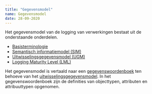 ```yaml
---
title: "Gegevensmodel"
name: Gegevensmodel
date: 28-09-2020
---
```


Het gegevensmodel van de logging van verwerkingen bestaat uit de onderstaande onderdelen.

- [Basisterminologie](./basisterminologie/readme.md)
- [Semantisch informatiemodel (SIM)](./semantisch_informatiemodel/readme.md)
- [Uitwisselingsgegevensmodel (UGM)](./uitwisselingsgegevensmodel/readme.md)
- [Logging Maturity Level (LML)](./logging_maturity_level/readme.md)

Het gegevensmodel is vertaald naar een [gegevenswoordenboek](../gegevenswoordenboek/readme.md) ten behoeve van het [uitwisselingsgegevensmodel](./uitwisselingsgegevensmodel/readme.md). In het gegevenswoordenboek zijn de definities van objecttypen, attributen en attribuuttypen opgenomen.
